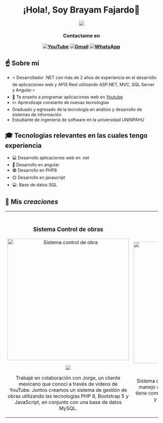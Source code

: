 <div align="center">
    <h1>
        ¡Hola!, Soy Brayam Fajardo👋
    </h1>    
    <img src="https://i.postimg.cc/ncQv7yrm/brayamfajardo.png](https://i.postimg.cc/vZr27gT5/brayamfajardo-1.png">
<h3>
    Contactame en
    
[![YouTube](https://img.shields.io/badge/YouTube-%23FF0000.svg?style=for-the-badge&logo=YouTube&logoColor=white)](https://www.youtube.com/@YamDevs?sub_confirmation=1)
[![Gmail](https://img.shields.io/badge/BrayamFajardo23@gmail.com-D14836?style=for-the-badge&logo=gmail&logoColor=white)]()
[![WhatsApp](https://img.shields.io/badge/+57_3023158718-25D366?style=for-the-badge&logo=whatsapp&logoColor=white)]()
</h3>

</div>

## :point_up: Sobre mí

- ⭐ Desarrollador .NET con más de 2 años de experiencia en el desarrollo de aplicaciones web y APIS Rest utilizando ASP.NET, MVC, SQL Server y Angular.⭐ 
- 🎥 Te enseño a programar aplicaciones web en [Youtube](https://www.youtube.com/@YamDevs?sub_confirmation=1)
- :pencil2: Aprendizaje constante de nuevas tecnologías
- Graduado y egresado de la tecnología en análisis y desarrollo de sistemas de información
- Estudiante de ingeniería de software en la universidad UNINPAHU

## :mortar_board: Tecnologias relevantes en las cuales tengo experiencia
- :computer: Desarrollo aplicaciones web en .net
- :red_circle: Desarrollo en angular 
- :purple_circle: Desarrollo en PHP8
- :yellow_circle: Desarrollo en javascript
- 💻: Base de datos SQL 

## :pushpin: Mis *creaciones*

<body>
    <table>
        <td width="50%">
             <br>
               <h3 align="center">Sistema Control de obras</h3> 
                <div align="center">
                    <a href="https://github.com/ArisGuimera/Android-Expert" target="_blank"><img
                            src="https://i.postimg.cc/gjDM81N8/Yamdevs.png" width="400"
                            alt="Sistema control de obra"></a>
                    <p>
                        <a href="https://github.com/BrayamDev/ControlObra" target="_blank">
                            <img
                                src="https://img.shields.io/badge/CÓDIGO-ff9?style=for-the-badge&logo=github&logoColor=black">
                        </a>
                        <a href="https://youtu.be/vJapzH_46a8" target="_blank">
                        </a>
                    </p>
                    <p>Trabajé en colaboración con Jorge, un cliente mexicano que conocí a través de videos de YouTube.
                        Juntos creamos un sistema de gestión de obras utilizando las tecnologías PHP 8, Bootstrap 5 y
                        JavaScript, en conjunto con una base de datos MySQL.</p>
                </div>
            </td>
            <td width="50%">
                <h3 align="center">Sistema Pet Guardian</h3>
                <div align="center">
                    <a href="https://github.com/ArisGuimera/Android-Expert" target="_blank"><img
                            src="https://i.postimg.cc/Wbz3y3D8/Yamdevs.png" width="400"
                            alt="Sistema control de obra"></a>
                    <p>
                        <a href="https://github.com/BrayamDev/PetGuardian" target="_blank">
                            <img
                                src="https://img.shields.io/badge/CÓDIGO-ff9?style=for-the-badge&logo=github&logoColor=black">
                        </a>
                        <a href="https://youtu.be/vJapzH_46a8" target="_blank">
                        </a>
                    </p>
                    <p>        
                        Sistema diseñado para ayudar a fundaciones en el manejo ágil y preciso de animales. Este proyecto tiene como objetivo facilitar el ingreso, seguimiento y adopción de animales rescatados
                    </p>
                </div>
            </td>
        </tr>
    </table>
</body>
</html>
